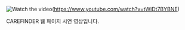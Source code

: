 ![Watch the video](https://img.youtube.com/vi/tWiDt7BYBNE/maxresdefault.jpg)(https://www.youtube.com/watch?v=tWiDt7BYBNE)

CAREFINDER 웹 페이지 시연 영상입니다.
